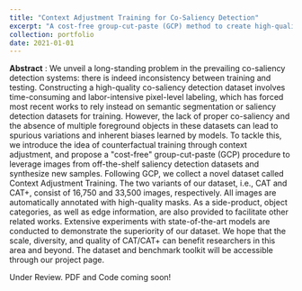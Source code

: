 ```yaml
---
title: "Context Adjustment Training for Co-Saliency Detection"
excerpt: "A cost-free group-cut-paste (GCP) method to create high-quality co-saliency detection dataset using counterfactual training through context adjustment."
collection: portfolio
date: 2021-01-01
---
```


**Abstract** : We unveil a long-standing problem in the prevailing co-saliency detection systems: there is indeed inconsistency between training and testing. Constructing a high-quality co-saliency detection dataset involves time-consuming and labor-intensive pixel-level labeling, which has forced most recent works to rely instead on semantic segmentation or saliency detection datasets for training. However, the lack of proper co-saliency and the absence of multiple foreground objects in these datasets can lead to spurious variations and inherent biases learned by models. To tackle this, we introduce the idea of counterfactual training through context adjustment, and propose a "cost-free" group-cut-paste (GCP) procedure to leverage images from off-the-shelf saliency detection datasets and synthesize new samples. Following GCP, we collect a novel dataset called Context Adjustment Training. The two variants of our dataset, i.e., CAT and CAT+, consist of 16,750 and 33,500 images, respectively. All images are automatically annotated with high-quality masks. As a side-product, object categories, as well as edge information, are also provided to facilitate other related works. Extensive experiments with state-of-the-art models are conducted to demonstrate the superiority of our dataset. We hope that the scale, diversity, and quality of CAT/CAT+ can benefit researchers in this area and beyond. The dataset and benchmark toolkit will be accessible through our project page.

Under Review. PDF and Code coming soon!

